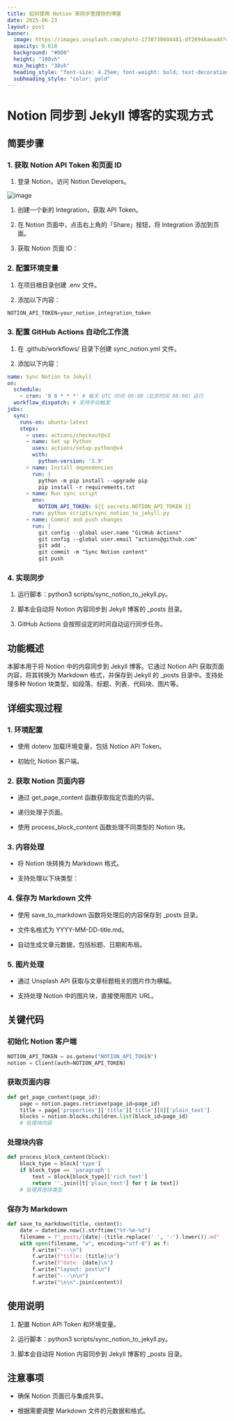 ```yaml
---
title: 如何使用 Notion 来同步管理你的博客
date: 2025-06-23
layout: post
banner:
  image: https://images.unsplash.com/photo-1730730604481-df26946aeadd?crop=entropy&cs=tinysrgb&fit=max&fm=jpg&ixid=M3w2OTIwMzJ8MHwxfHJhbmRvbXx8fHx8fHx8fDE3NTA2NjA0Njd8&ixlib=rb-4.1.0&q=80&w=1080
  opacity: 0.618
  background: "#000"
  height: "100vh"
  min_height: "38vh"
  heading_style: "font-size: 4.25em; font-weight: bold; text-decoration: underline"
  subheading_style: "color: gold"
---
```


# Notion 同步到 Jekyll 博客的实现方式

## 简要步骤

### 1. 获取 Notion API Token 和页面 ID

1. 登录 Notion，访问 Notion Developers。

![image](https://prod-files-secure.s3.us-west-2.amazonaws.com/a7a0cc5a-89b9-4cda-8686-1fba0ca52f40/d19c1afe-dea5-4312-9333-786b0ba83054/image.png?X-Amz-Algorithm=AWS4-HMAC-SHA256&X-Amz-Content-Sha256=UNSIGNED-PAYLOAD&X-Amz-Credential=ASIAZI2LB466VOAKUZN4%2F20250623%2Fus-west-2%2Fs3%2Faws4_request&X-Amz-Date=20250623T063427Z&X-Amz-Expires=3600&X-Amz-Security-Token=IQoJb3JpZ2luX2VjEBYaCXVzLXdlc3QtMiJGMEQCIFQBrEIKlelm0Y4etxza9Htdi2D9uzANvuNawSGmhG6fAiB1tWf6d5i0%2B7zyT4yK7Z%2F4CFS9KVrdysv4w9APx2QEoyqIBAj%2F%2F%2F%2F%2F%2F%2F%2F%2F%2F%2F8BEAAaDDYzNzQyMzE4MzgwNSIM4XsamwkWne6yqMyNKtwDQqBcIa9QS5hJs4Seqv0Ujs9mT9iNZ9Qe%2B5Pc851B91xTJBgZVd1DubZ1QUh8I4%2Fz2X68%2F3q2M89A2zaOoIEBvnbJx78OmOHrwq2u%2BO%2B8nMvdOY%2F%2FDqw6JHid4z5vgaYDaq41i58rMdRyIMtyaZ0Z0d1U5NnTNeyHp6YCaub1irlPNCkH5VzGvpUCuqGxFnCOR2FHyuQR3QVRA40x4z5VKewpx7ayks%2FPukDvWrw%2FlQA4Z3OZY1%2F%2BHwHsj9xkjslu86bQTZf8c7TRieZE7VMIYw7hTuFybJ%2F1By8E0PvSZTKcqGLKaysfq79IA9PV08SAl0wzIndLvy%2BA%2B3XQgoDaHAsPfquniLbp3i0j68A1%2Br3OSweV0npkhfK02ar2CkXFY2bM1aqWMgdEmndSQWCR%2BjDHE6pWKL%2BMVrv57LDH94c86%2BNzbu0Th%2Fk7kPWtVROKluF4CObBxv99OpF4Zwc%2BJpcM13%2BdhX%2Bd2EfkvGowdoAmsJh2zXe4Fuy7vdaS0wvBOjxWL9eWyHZ9P8Z7k8x5NcNfGbZRrhQM7CbXYy%2BKFAbXegnixZ48venWkQqryKJE0egaLNbJo7QS%2Ff3tNKnyiSb0C6i6JL%2FwjbCwMVMgKN7JjlHVpfMRilEVGZ8w1c3jwgY6pgHUXfN6w%2BypZLTlH4dQoNGQw018Cb1mhUVFzBurTsef0AOocpYMu5WrvTITNveakNPf3K%2BUxePDCCpAMjv3ltnH7dMngslT6fdWf%2BAQxDAj6xmAwGGbWWHqXZRpyiFuDXiWNRSii2TN5k9jnpPVdNNZxHYX66TxJNka1e6KEX0q2T3eGHnMCfuPNQ%2Ft0QOGAd9KO8mquiDdGH3P8FFfflR1kapEudaF&X-Amz-Signature=3097765782346df367dfd241db62851eca9474d978bd9aaedcebc56334ca0539&X-Amz-SignedHeaders=host&x-amz-checksum-mode=ENABLED&x-id=GetObject)

1. 创建一个新的 Integration，获取 API Token。

1. 在 Notion 页面中，点击右上角的「Share」按钮，将 Integration 添加到页面。

1. 获取 Notion 页面 ID：


### 2. 配置环境变量

1. 在项目根目录创建 .env 文件。

1. 添加以下内容：

```javascript
NOTION_API_TOKEN=your_notion_integration_token
```

### 3. 配置 GitHub Actions 自动化工作流

1. 在 .github/workflows/ 目录下创建 sync_notion.yml 文件。

1. 添加以下内容：

```yaml
name: Sync Notion to Jekyll
on:
  schedule:
    - cron: '0 0 * * *' # 每天 UTC 时间 00:00（北京时间 08:00）运行
  workflow_dispatch: # 支持手动触发
jobs:
  sync:
    runs-on: ubuntu-latest
    steps:
      - uses: actions/checkout@v3
      - name: Set up Python
        uses: actions/setup-python@v4
        with:
          python-version: '3.9'
      - name: Install dependencies
        run: |
          python -m pip install --upgrade pip
          pip install -r requirements.txt
      - name: Run sync script
        env:
          NOTION_API_TOKEN: ${{ secrets.NOTION_API_TOKEN }}
        run: python scripts/sync_notion_to_jekyll.py
      - name: Commit and push changes
        run: |
          git config --global user.name "GitHub Actions"
          git config --global user.email "actions@github.com"
          git add .
          git commit -m "Sync Notion content"
          git push
```

### 4. 实现同步

1. 运行脚本：python3 scripts/sync_notion_to_jekyll.py。

1. 脚本会自动将 Notion 内容同步到 Jekyll 博客的 _posts 目录。

1. GitHub Actions 会按照设定的时间自动运行同步任务。

## 功能概述

本脚本用于将 Notion 中的内容同步到 Jekyll 博客。它通过 Notion API 获取页面内容，将其转换为 Markdown 格式，并保存到 Jekyll 的 _posts 目录中。支持处理多种 Notion 块类型，如段落、标题、列表、代码块、图片等。

## 详细实现过程

### 1. 环境配置

- 使用 dotenv 加载环境变量，包括 Notion API Token。

- 初始化 Notion 客户端。

### 2. 获取 Notion 页面内容

- 通过 get_page_content 函数获取指定页面的内容。

- 递归处理子页面。

- 使用 process_block_content 函数处理不同类型的 Notion 块。

### 3. 内容处理

- 将 Notion 块转换为 Markdown 格式。

- 支持处理以下块类型：


### 4. 保存为 Markdown 文件

- 使用 save_to_markdown 函数将处理后的内容保存到 _posts 目录。

- 文件名格式为 YYYY-MM-DD-title.md。

- 自动生成文章元数据，包括标题、日期和布局。

### 5. 图片处理

- 通过 Unsplash API 获取与文章标题相关的图片作为横幅。

- 支持处理 Notion 中的图片块，直接使用图片 URL。

## 关键代码

### 初始化 Notion 客户端

```python
NOTION_API_TOKEN = os.getenv("NOTION_API_TOKEN")
notion = Client(auth=NOTION_API_TOKEN)
```

### 获取页面内容

```python
def get_page_content(page_id):
    page = notion.pages.retrieve(page_id=page_id)
    title = page['properties']['title']['title'][0]['plain_text']
    blocks = notion.blocks.children.list(block_id=page_id)
    # 处理块内容
```

### 处理块内容

```python
def process_block_content(block):
    block_type = block['type']
    if block_type == 'paragraph':
        text = block[block_type]['rich_text']
        return ''.join([t['plain_text'] for t in text])
    # 处理其他块类型
```

### 保存为 Markdown

```python
def save_to_markdown(title, content):
    date = datetime.now().strftime("%Y-%m-%d")
    filename = f"_posts/{date}-{title.replace(' ', '-').lower()}.md"
    with open(filename, "w", encoding="utf-8") as f:
        f.write("---\n")
        f.write(f"title: {title}\n")
        f.write(f"date: {date}\n")
        f.write("layout: post\n")
        f.write("---\n\n")
        f.write("\n\n".join(content))
```

## 使用说明

1. 配置 Notion API Token 和环境变量。

1. 运行脚本：python3 scripts/sync_notion_to_jekyll.py。

1. 脚本会自动将 Notion 内容同步到 Jekyll 博客的 _posts 目录。

## 注意事项

- 确保 Notion 页面已与集成共享。

- 根据需要调整 Markdown 文件的元数据和格式。
